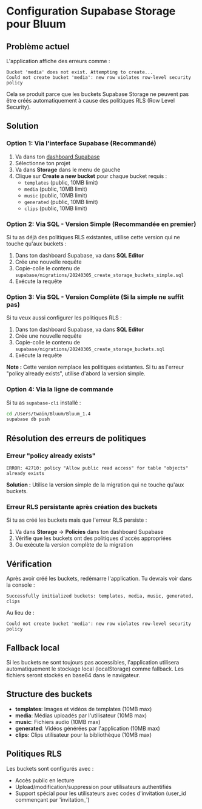 # Configuration Supabase Storage pour Bluum

## Problème actuel

L'application affiche des erreurs comme :
```
Bucket 'media' does not exist. Attempting to create...
Could not create bucket 'media': new row violates row-level security policy
```

Cela se produit parce que les buckets Supabase Storage ne peuvent pas être créés automatiquement à cause des politiques RLS (Row Level Security).

## Solution

### Option 1: Via l'interface Supabase (Recommandé)

1. Va dans ton [dashboard Supabase](https://supabase.com/dashboard)
2. Sélectionne ton projet
3. Va dans **Storage** dans le menu de gauche
4. Clique sur **Create a new bucket** pour chaque bucket requis :
   - `templates` (public, 10MB limit)
   - `media` (public, 10MB limit) 
   - `music` (public, 10MB limit)
   - `generated` (public, 10MB limit)
   - `clips` (public, 10MB limit)

### Option 2: Via SQL - Version Simple (Recommandée en premier)

Si tu as déjà des politiques RLS existantes, utilise cette version qui ne touche qu'aux buckets :

1. Dans ton dashboard Supabase, va dans **SQL Editor**
2. Crée une nouvelle requête
3. Copie-colle le contenu de `supabase/migrations/20240305_create_storage_buckets_simple.sql`
4. Exécute la requête

### Option 3: Via SQL - Version Complète (Si la simple ne suffit pas)

Si tu veux aussi configurer les politiques RLS :

1. Dans ton dashboard Supabase, va dans **SQL Editor**
2. Crée une nouvelle requête
3. Copie-colle le contenu de `supabase/migrations/20240305_create_storage_buckets.sql`
4. Exécute la requête

**Note :** Cette version remplace les politiques existantes. Si tu as l'erreur "policy already exists", utilise d'abord la version simple.

### Option 4: Via la ligne de commande

Si tu as `supabase-cli` installé :

```bash
cd /Users/twain/Bluum/Bluum_1.4
supabase db push
```

## Résolution des erreurs de politiques

### Erreur "policy already exists"
```
ERROR: 42710: policy "Allow public read access" for table "objects" already exists
```

**Solution :** Utilise la version simple de la migration qui ne touche qu'aux buckets.

### Erreur RLS persistante après création des buckets
Si tu as créé les buckets mais que l'erreur RLS persiste :

1. Va dans **Storage** → **Policies** dans ton dashboard Supabase
2. Vérifie que les buckets ont des politiques d'accès appropriées
3. Ou exécute la version complète de la migration

## Vérification

Après avoir créé les buckets, redémarre l'application. Tu devrais voir dans la console :

```
Successfully initialized buckets: templates, media, music, generated, clips
```

Au lieu de :
```
Could not create bucket 'media': new row violates row-level security policy
```

## Fallback local

Si les buckets ne sont toujours pas accessibles, l'application utilisera automatiquement le stockage local (localStorage) comme fallback. Les fichiers seront stockés en base64 dans le navigateur.

## Structure des buckets

- **templates**: Images et vidéos de templates (10MB max)
- **media**: Médias uploadés par l'utilisateur (10MB max)
- **music**: Fichiers audio (10MB max)
- **generated**: Vidéos générées par l'application (10MB max)
- **clips**: Clips utilisateur pour la bibliothèque (10MB max)

## Politiques RLS

Les buckets sont configurés avec :
- Accès public en lecture
- Upload/modification/suppression pour utilisateurs authentifiés
- Support spécial pour les utilisateurs avec codes d'invitation (user_id commençant par 'invitation_')
